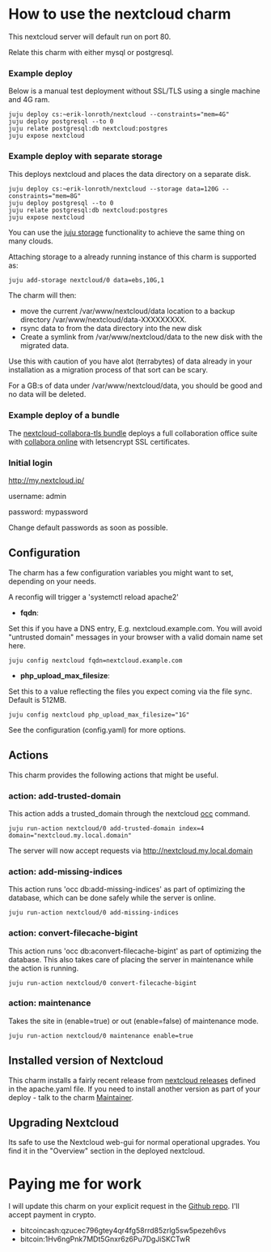 # How to use the nextcloud charm

This nextcloud server will default run on port 80.

Relate this charm with either mysql or postgresql.

### Example deploy
Below is a manual test deployment without SSL/TLS using a single machine and 4G ram. 
```
juju deploy cs:~erik-lonroth/nextcloud --constraints="mem=4G"
juju deploy postgresql --to 0
juju relate postgresql:db nextcloud:postgres
juju expose nextcloud
```

### Example deploy with separate storage
This deploys nextcloud and places the data directory on a separate disk.
```
juju deploy cs:~erik-lonroth/nextcloud --storage data=120G --constraints="mem=8G"
juju deploy postgresql --to 0
juju relate postgresql:db nextcloud:postgres
juju expose nextcloud
```

You can use the [juju storage] functionality to achieve the same thing on many clouds.

Attaching storage to a already running instance of this charm is supported as:

```bash
juju add-storage nextcloud/0 data=ebs,10G,1
```
The charm will then:
* move the current /var/www/nextcloud/data location to a backup directory
 /var/www/nextcloud/data-XXXXXXXXX.
* rsync data to from the data directory into the new disk 
* Create a symlink from /var/www/nextcloud/data to the new disk with the migrated data.

Use this with caution of you have alot (terrabytes) of data already in your installation 
as a migration process of that sort can be scary.

For a GB:s of data under /var/www/nextcloud/data, you should be good and no data will be deleted.

### Example deploy of a bundle
The [nextcloud-collabora-tls bundle](https://jujucharms.com/u/erik-lonroth/nextcloud-collabora-tls/bundle/)
deploys a full collaboration office suite with [collabora online](https://www.collaboraoffice.com/)
with letsencrypt SSL certificates.

### Initial login
http://my.nextcloud.ip/

username: admin

password: mypassword

Change default passwords as soon as possible.

## Configuration
The charm has a few configuration variables you might want to set, depending on your needs. 

A reconfig will trigger a 'systemctl reload apache2'

- **fqdn**:

Set this if you have a DNS entry, E.g. nextcloud.example.com. You will avoid "untrusted domain" messages
in your browser with a valid domain name set here. 
```
juju config nextcloud fqdn=nextcloud.example.com
```

- **php_upload_max_filesize**:

Set this to a value reflecting the files you expect coming via the file sync. Default is 512MB.
```
juju config nextcloud php_upload_max_filesize="1G"
```
See the configuration (config.yaml) for more options.

## Actions
This charm provides the following actions that might be useful.

### action: add-trusted-domain
This action adds a trusted_domain through the nextcloud [occ] command.
```
juju run-action nextcloud/0 add-trusted-domain index=4 domain="nextcloud.my.local.domain"
```
The server will now accept requests via http://nextcloud.my.local.domain

### action: add-missing-indices
This action runs 'occ db:add-missing-indices' as part of optimizing the database, 
which can be done safely while the server is online.

```juju run-action nextcloud/0 add-missing-indices```

### action: convert-filecache-bigint
This action runs 'occ db:aconvert-filecache-bigint' as part of optimizing the database.
This also takes care of placing the server in maintenance while the action is running.

```juju run-action nextcloud/0 convert-filecache-bigint```

### action: maintenance
Takes the site in (enable=true) or out (enable=false) of maintenance mode.

```juju run-action nextcloud/0 maintenance enable=true```


## Installed version of Nextcloud
This charm installs a fairly recent release from [nextcloud releases] defined in the apache.yaml file.
If you need to install another version as part of your deploy - talk to the charm [Maintainer].

## Upgrading Nextcloud
Its safe to use the Nextcloud web-gui for normal operational upgrades. 
You find it in the "Overview" section in the deployed nextcloud.


# Paying me for work
I will update this charm on your explicit request in the [Github repo]. I'll accept payment in crypto.

 - bitcoincash:qzucec796gtey4qr4fg58rrd85zrlg5sw5pezeh6vs
 - bitcoin:1Hv6ngPnk7MDt5Gnxr6z6Pu7DgJiSKCTwR
 
 [Github repo]: https://github.com/erik78se/layer-nextcloud
 [Maintainer]: https://eriklonroth.com
 [nextcloud releases]: https://download.nextcloud.com/server/releases/
 [occ]: https://docs.nextcloud.com/server/16/admin_manual/configuration_server/occ_command.html
 [juju storage]: https://discourse.juju.is/t/using-juju-storage/1079#provider-support

